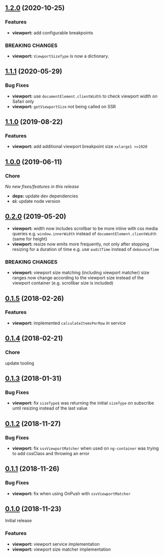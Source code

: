 ## [1.2.0](https://github.com/sketch7/ngx.ux/compare/1.1.1...1.2.0) (2020-10-25)

### Features

- **viewport:** add configurable breakpoints

### BREAKING CHANGES

- **viewport:** `ViewportSizeType` is now a dictionary.

## [1.1.1](https://github.com/sketch7/ngx.ux/compare/1.1.0...1.1.1) (2020-05-29)

### Bug Fixes

- **viewport:** use `documentElement.clientWidth` to check viewport width on Safari only
- **viewport:** `getViewportSize` not being called on SSR

## [1.1.0](https://github.com/sketch7/ngx.ux/compare/1.0.0...1.1.0) (2019-08-22)

### Features

- **viewport:** add additional viewport breakpoint size `xxlarge1 >=1920`

## [1.0.0](https://github.com/sketch7/ngx.ux/compare/0.2.0...1.0.0) (2019-06-11)

### Chore

*No new fixes/features in this release*

- **deps:** update dev dependencies
- **ci:** update node version

## [0.2.0](https://github.com/sketch7/ngx.ux/compare/0.1.5...0.2.0) (2019-05-20)

- **viewport:** width now includes scrollbar to be more inline with css media queries e.g. `window.innerWidth` instead of `documentElement.clientWidth` (same for height)
- **viewport:** resize now emits more frequently, not only after stopping resizing for a duration of time e.g. use `auditTime` instead of `debounceTime`


### BREAKING CHANGES

- **viewport:** viewport size matching (including viewport matcher) size ranges now change according to the viewport size instead of the viewport container (e.g. scrollbar size is included)


## [0.1.5](https://github.com/sketch7/ngx.ux/compare/0.1.4...0.1.5) (2018-02-26)

### Features

- **viewport:** implemented `calculateItemsPerRow` in service


## [0.1.4](https://github.com/sketch7/ngx.ux/compare/0.1.3...0.1.4) (2018-02-21)

### Chore

update tooling


## [0.1.3](https://github.com/sketch7/ngx.ux/compare/0.1.2...0.1.3) (2018-01-31)

### Bug Fixes

- **viewport:** fix `sizeType$` was returning the initial `sizeType` on subscribe until resizing instead of the last value


## [0.1.2](https://github.com/sketch7/ngx.ux/compare/0.1.1...0.1.2) (2018-11-27)

### Bug Fixes

- **viewport:** fix `ssvViewportMatcher` when used on `ng-container` was trying to add cssClass and throwing an error


## [0.1.1](https://github.com/sketch7/ngx.ux/compare/0.1.0...0.1.1) (2018-11-26)

### Bug Fixes

- **viewport:** fix when using OnPush with `ssvViewportMatcher`


## [0.1.0](https://github.com/sketch7/ngx.ux) (2018-11-23)

Initial release

### Features

- **viewport:** viewport service implementation
- **viewport:** viewport size matcher implementation
